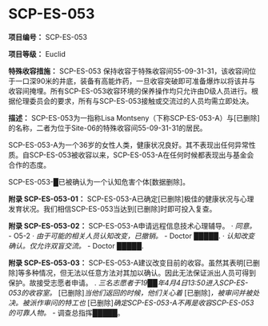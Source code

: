 # SCP-ES-053
**项目编号：**  SCP-ES-053

**项目等级：**  Euclid

**特殊收容措施：**  SCP-ES-053 保持收容于特殊收容间55-09-31-31，该收容间位于一口深90米的井底，装备有高能炸药，一旦收容突破即可准备爆炸以将该井与收容间掩埋。所有SCP-ES-053收容环境的保养操作均只允许由D级人员进行。根据伦理委员会的要求，所有与SCP-ES-053接触或交流过的人员均需立即处决。

**描述：**  SCP-ES-053为一指称Lisa Montseny（下称SCP-ES-053-A）与[已删除]的名称，二者为位于Site-06的特殊收容间55-09-31-31的居民。

SCP-ES-053-A为一个36岁的女性人类，健康状况良好。其不表现出任何异常性质。自SCP-ES-053被收容以来，SCP-ES-053-A在任何时候都表现出与基金会合作的态度。

SCP-ES-053-█已被确认为一个认知危害个体[数据删除]。

**附录 SCP-ES-053-01：**  SCP-ES-053-A已确定[已删除]极佳的健康状况与心理发育状况。我们相信SCP-ES-053当达到[已删除]时即可投入复查。

**附录 SCP-ES-053-02：**  SCP-ES-053-A申请远程信息技术心理辅导。
· *同意。*  - O5-2
· *由于可能的相关人员认知改变，已撤销。*  - Doctor █████.
· *认知改变确认。仅允许双盲交流。*  - Doctor █████.

**附录 SCP-ES-053-03：**  SCP-ES-053-A建议改变目前的收容。虽然其表明[已删除]等多种情况，但无法以任意方法对其加以确认。因此无法保证派出人员可得到保护。故接受志愿者申请。
. *三名志愿者于19██年4月4日13:50进入SCP-ES-053的收容室。* [已删除]*当他们返回的时候，他们关心着* [已删除]*，被审问并被处决。被派作审问的特工也* [已删除]*确定SCP-ES-053-A不再是收容SCP-ES-053的可靠人物。*  - 调查总指挥█████。


